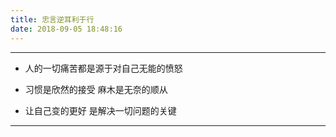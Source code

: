 ```yaml
---
title: 忠言逆耳利于行
date: 2018-09-05 18:48:16
---
```


---
- 人的一切痛苦都是源于对自己无能的愤怒

+ 习惯是欣然的接受 麻木是无奈的顺从

* 让自己变的更好 是解决一切问题的关键
---
